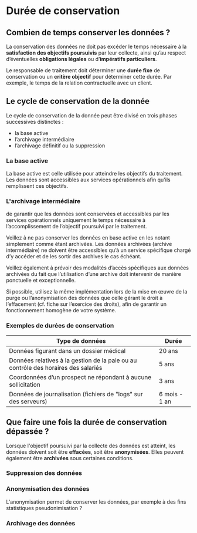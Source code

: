 # Durée de conservation

## Combien de temps conserver les données ?

La conservation des données ne doit pas excéder le temps nécessaire à la **satisfaction des
objectifs poursuivis** par leur collecte, ainsi qu’au respect d’éventuelles **obligations légales** ou
d’**impératifs particuliers**.

Le responsable de traitement doit déterminer une **durée fixe** de conservation ou un **critère objectif**
pour déterminer cette durée. Par exemple, le temps de la relation contractuelle avec un client.

## Le cycle de conservation de la donnée

Le cycle de conservation de la donnée peut être divisé en trois phases successives distinctes :

- la base active
- l’archivage intermédiaire
- l’archivage définitif ou la suppression

### La base active

La base active est celle utilisée pour atteindre les objectifs du traitement.
Les données sont accessibles aux services opérationnels afin qu'ils remplissent ces objectifs.

### L'archivage intermédiaire



de garantir que les données sont conservées et accessibles par les services opérationnels uniquement le temps nécessaire à l’accomplissement de l’objectif poursuivi par le traitement.

Veillez à ne pas conserver les données en base active en les notant simplement comme étant archivées. Les données archivées (archive intermédiaire) ne doivent être accessibles qu’à un service spécifique chargé d’y accéder et de les sortir des archives le cas échéant.

Veillez également à prévoir des modalités d’accès spécifiques aux données archivées du fait que l’utilisation d’une archive doit intervenir de manière ponctuelle et exceptionnelle.

Si possible, utilisez la même implémentation lors de la mise en œuvre de la purge ou l’anonymisation des données que celle gérant le droit à l’effacement (cf. fiche sur l’exercice des droits), afin de garantir un fonctionnement homogène de votre système.


### Exemples de durées de conservation

| Type de données                                                                    | Durée         |
|------------------------------------------------------------------------------------|---------------|
| Données figurant dans un dossier médical                                           | 20 ans        |
| Données relatives à la gestion de la paie ou au contrôle des horaires des salariés | 5 ans         | 
| Coordonnées d’un prospect ne répondant à aucune sollicitation                      | 3 ans         |
| Données de journalisation (fichiers de "logs" sur des serveurs)                    | 6 mois - 1 an |

## Que faire une fois la durée de conservation dépassée ?

Lorsque l'objectif poursuivi par la collecte des données est atteint, les données doivent soit être **effacées**, 
soit être **anonymisées**. Elles peuvent également être **archivées** sous certaines conditions.

### Suppression des données



### Anonymisation des données

L'anonymisation permet de conserver les données, par exemple à des fins statistiques
pseudonimisation ?

### Archivage des données